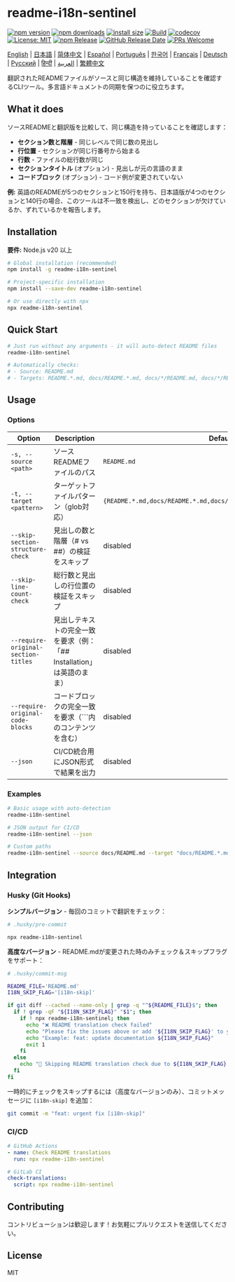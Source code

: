 # readme-i18n-sentinel

[![npm version](https://img.shields.io/npm/v/readme-i18n-sentinel.svg)](https://www.npmjs.com/package/readme-i18n-sentinel)
[![npm downloads](https://img.shields.io/npm/dm/readme-i18n-sentinel.svg)](https://www.npmjs.com/package/readme-i18n-sentinel)
[![install size](https://packagephobia.com/badge?p=readme-i18n-sentinel)](https://packagephobia.com/result?p=readme-i18n-sentinel)
[![Build](https://github.com/sugurutakahashi-1234/readme-i18n-sentinel/actions/workflows/ci-push-main.yml/badge.svg)](https://github.com/sugurutakahashi-1234/readme-i18n-sentinel/actions/workflows/ci-push-main.yml)
[![codecov](https://codecov.io/gh/sugurutakahashi-1234/readme-i18n-sentinel/graph/badge.svg)](https://codecov.io/gh/sugurutakahashi-1234/readme-i18n-sentinel)
[![License: MIT](https://img.shields.io/badge/License-MIT-yellow.svg)](https://opensource.org/licenses/MIT)
[![npm Release](https://github.com/sugurutakahashi-1234/readme-i18n-sentinel/actions/workflows/cd-npm-release.yml/badge.svg)](https://github.com/sugurutakahashi-1234/readme-i18n-sentinel/actions/workflows/cd-npm-release.yml)
[![GitHub Release Date](https://img.shields.io/github/release-date/sugurutakahashi-1234/readme-i18n-sentinel)](https://github.com/sugurutakahashi-1234/readme-i18n-sentinel/releases)
[![PRs Welcome](https://img.shields.io/badge/PRs-welcome-brightgreen.svg)](https://github.com/sugurutakahashi-1234/readme-i18n-sentinel/pulls)

[English](README.md) | [日本語](README.ja.md) | [简体中文](README.zh-CN.md) | [Español](README.es.md) | [Português](README.pt-BR.md) | [한국어](README.ko.md) | [Français](README.fr.md) | [Deutsch](README.de.md) | [Русский](README.ru.md) | [हिन्दी](README.hi.md) | [العربية](README.ar.md) | [繁體中文](README.zh-TW.md)

翻訳されたREADMEファイルがソースと同じ構造を維持していることを確認するCLIツール。多言語ドキュメントの同期を保つのに役立ちます。

## What it does

ソースREADMEと翻訳版を比較して、同じ構造を持っていることを確認します：
- **セクション数と階層** - 同じレベルで同じ数の見出し
- **行位置** - セクションが同じ行番号から始まる
- **行数** - ファイルの総行数が同じ
- **セクションタイトル** (オプション) - 見出しが元の言語のまま
- **コードブロック** (オプション) - コード例が変更されていない

**例:** 英語のREADMEが5つのセクションと150行を持ち、日本語版が4つのセクションと140行の場合、このツールは不一致を検出し、どのセクションが欠けているか、ずれているかを報告します。

## Installation

**要件:** Node.js v20 以上

```bash
# Global installation (recommended)
npm install -g readme-i18n-sentinel

# Project-specific installation
npm install --save-dev readme-i18n-sentinel

# Or use directly with npx
npx readme-i18n-sentinel
```

## Quick Start

```bash
# Just run without any arguments - it will auto-detect README files
readme-i18n-sentinel

# Automatically checks:
# - Source: README.md
# - Targets: README.*.md, docs/README.*.md, docs/*/README.md, docs/*/README.*.md
```

## Usage

### Options

| Option                              | Description                                                           | Default                                                              |
| ----------------------------------- | --------------------------------------------------------------------- | -------------------------------------------------------------------- |
| `-s, --source <path>`               | ソースREADMEファイルのパス                                            | `README.md`                                                          |
| `-t, --target <pattern>`            | ターゲットファイルパターン（glob対応）                                | `{README.*.md,docs/README.*.md,docs/*/README.md,docs/*/README.*.md}` |
| `--skip-section-structure-check`    | 見出しの数と階層（# vs ##）の検証をスキップ                           | disabled                                                             |
| `--skip-line-count-check`           | 総行数と見出しの行位置の検証をスキップ                                | disabled                                                             |
| `--require-original-section-titles` | 見出しテキストの完全一致を要求（例：「## Installation」は英語のまま） | disabled                                                             |
| `--require-original-code-blocks`    | コードブロックの完全一致を要求（```内のコンテンツを含む）             | disabled                                                             |
| `--json`                            | CI/CD統合用にJSON形式で結果を出力                                     | disabled                                                             |

### Examples

```bash
# Basic usage with auto-detection
readme-i18n-sentinel

# JSON output for CI/CD
readme-i18n-sentinel --json

# Custom paths
readme-i18n-sentinel --source docs/README.md --target "docs/README.*.md"
```

## Integration

### Husky (Git Hooks)

**シンプルバージョン** - 毎回のコミットで翻訳をチェック：
```bash
# .husky/pre-commit

npx readme-i18n-sentinel
```

**高度なバージョン** - README.mdが変更された時のみチェック＆スキップフラグをサポート：
```bash
# .husky/commit-msg

README_FILE='README.md'
I18N_SKIP_FLAG='[i18n-skip]'

if git diff --cached --name-only | grep -q "^${README_FILE}$"; then
  if ! grep -qF "${I18N_SKIP_FLAG}" "$1"; then
    if ! npx readme-i18n-sentinel; then
      echo "❌ README translation check failed"
      echo "Please fix the issues above or add '${I18N_SKIP_FLAG}' to your commit message to skip this check."
      echo "Example: feat: update documentation ${I18N_SKIP_FLAG}"
      exit 1
    fi
  else
    echo "📖 Skipping README translation check due to ${I18N_SKIP_FLAG} flag"
  fi
fi
```

一時的にチェックをスキップするには（高度なバージョンのみ）、コミットメッセージに `[i18n-skip]` を追加：
```bash
git commit -m "feat: urgent fix [i18n-skip]"
```

### CI/CD

```yaml
# GitHub Actions
- name: Check README translations
  run: npx readme-i18n-sentinel

# GitLab CI
check-translations:
  script: npx readme-i18n-sentinel
```

## Contributing

コントリビューションは歓迎します！お気軽にプルリクエストを送信してください。

## License

MIT